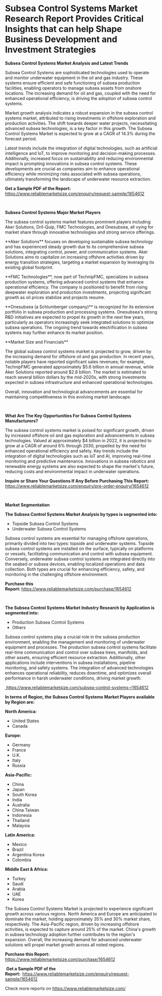 <p><h1>Subsea Control Systems Market Research Report Provides Critical Insights that can help Shape Business Development and Investment Strategies</h1></p><p><strong>Subsea Control Systems Market Analysis and Latest Trends</strong></p>
<p><p>Subsea Control Systems are sophisticated technologies used to operate and monitor underwater equipment in the oil and gas industry. These systems ensure efficient and safe functioning of subsea production facilities, enabling operators to manage subsea assets from onshore locations. The increasing demand for oil and gas, coupled with the need for enhanced operational efficiency, is driving the adoption of subsea control systems.</p><p>Market growth analysis indicates a robust expansion in the subsea control systems market, attributed to rising investments in offshore exploration and production activities. The shift towards deeper water projects, necessitating advanced subsea technologies, is a key factor in this growth. The Subsea Control Systems Market is expected to grow at a CAGR of 14.3% during the forecast period. </p><p>Latest trends include the integration of digital technologies, such as artificial intelligence and IoT, to improve monitoring and decision-making processes. Additionally, increased focus on sustainability and reducing environmental impact is prompting innovations in subsea control systems. These developments are crucial as companies aim to enhance operational efficiency while minimizing risks associated with subsea operations, ultimately transforming the landscape of underwater resource extraction.</p></p>
<p><strong>Get a Sample PDF of the Report:&nbsp;</strong> <a href="https://www.reliablemarketsize.com/enquiry/request-sample/1654612?utm_campaign=1103&utm_medium=2&utm_source=Github&utm_content=ia&utm_term=06032025&utm_id=subsea-control-systems">https://www.reliablemarketsize.com/enquiry/request-sample/1654612</a></p>
<p>&nbsp;</p>
<p><strong>Subsea Control Systems Major Market Players</strong></p>
<p><p>The subsea control systems market features prominent players including Aker Solutions, Dril-Quip, FMC Technologies, and Onesubsea, all vying for market share through innovative technologies and strong service offerings.</p><p>**Aker Solutions** focuses on developing sustainable subsea technology and has experienced steady growth due to its comprehensive subsea solutions, integrating control, power, and communication systems. Aker Solutions aims to capitalize on increasing offshore activities driven by energy transition strategies, targeting a market expansion by leveraging its existing global footprint.</p><p>**FMC Technologies**, now part of TechnipFMC, specializes in subsea production systems, offering advanced control systems that enhance operational efficiency. The company is positioned to benefit from rising deepwater exploration and production investments, projecting significant growth as oil prices stabilize and projects resume.</p><p>**Onesubsea (a Schlumberger company)** is recognized for its extensive portfolio in subsea production and processing systems. Onesubsea's strong R&D initiatives are expected to propel its growth in the next few years, particularly as operators increasingly seek integrated solutions to optimize subsea operations. The ongoing trend towards electrification in subsea systems may further enhance its market position.</p><p>**Market Size and Financials**  </p><p>The global subsea control systems market is projected to grow, driven by the increasing demand for offshore oil and gas production. In recent years, notable players have reported significant sales revenues; for example, TechnipFMC generated approximately $5.6 billion in annual revenue, while Aker Solutions reported around $2.8 billion. The market is estimated to reach several billion dollars by the mid-2020s, with strong investments expected in subsea infrastructure and enhanced operational technologies. </p><p>Overall, innovation and technological advancements are essential for maintaining competitiveness in this evolving market landscape.</p></p>
<p>&nbsp;</p>
<p><strong>What Are The Key Opportunities For Subsea Control Systems Manufacturers?</strong></p>
<p><p>The subsea control systems market is poised for significant growth, driven by increased offshore oil and gas exploration and advancements in subsea technologies. Valued at approximately $4 billion in 2022, it is projected to grow at a CAGR of around 6% through 2030, propelled by the need for enhanced operational efficiency and safety. Key trends include the integration of digital technologies such as IoT and AI, improving real-time monitoring and predictive maintenance. Innovations in subsea robotics and renewable energy systems are also expected to shape the market's future, reducing costs and environmental impact in underwater operations.</p></p>
<p><strong>Inquire or Share Your Questions If Any Before Purchasing This Report:</strong> <a href="https://www.reliablemarketsize.com/enquiry/pre-order-enquiry/1654612?utm_campaign=1103&utm_medium=2&utm_source=Github&utm_content=ia&utm_term=06032025&utm_id=subsea-control-systems">https://www.reliablemarketsize.com/enquiry/pre-order-enquiry/1654612</a></p>
<p>&nbsp;</p>
<p><strong>Market Segmentation</strong></p>
<p><strong>The Subsea Control Systems Market Analysis by types is segmented into:</strong></p>
<p><ul><li>Topside Subsea Control Systems</li><li>Underwater Subsea Control Systems</li></ul></p>
<p><p>Subsea control systems are essential for managing offshore operations, primarily divided into two types: topside and underwater systems. Topside subsea control systems are installed on the surface, typically on platforms or vessels, facilitating communication and control with subsea equipment. Conversely, underwater subsea control systems are integrated directly into the seabed or subsea devices, enabling localized operations and data collection. Both types are crucial for enhancing efficiency, safety, and monitoring in the challenging offshore environment.</p></p>
<p><strong>Purchase this Report:&nbsp;</strong><a href="https://www.reliablemarketsize.com/purchase/1654612?utm_campaign=1103&utm_medium=2&utm_source=Github&utm_content=ia&utm_term=06032025&utm_id=subsea-control-systems">https://www.reliablemarketsize.com/purchase/1654612</a></p>
<p>&nbsp;</p>
<p><strong>The Subsea Control Systems Market Industry Research by Application is segmented into:</strong></p>
<p><ul><li>Production Subsea Control Systems</li><li>Others</li></ul></p>
<p><p>Subsea control systems play a crucial role in the subsea production environment, enabling the management and monitoring of underwater equipment and processes. The production subsea control systems facilitate real-time communication and control over subsea trees, manifolds, and other assets, ensuring efficient resource extraction. Additionally, other applications include interventions in subsea installations, pipeline monitoring, and safety systems. The integration of advanced technologies enhances operational reliability, reduces downtime, and optimizes overall performance in harsh underwater conditions, driving market growth.</p></p>
<p><a href="https://www.reliablemarketsize.com/subsea-control-systems-r1654612?utm_campaign=1103&utm_medium=2&utm_source=Github&utm_content=ia&utm_term=06032025&utm_id=subsea-control-systems">&nbsp;https://www.reliablemarketsize.com/subsea-control-systems-r1654612</a></p>
<p><strong>In terms of Region, the Subsea Control Systems Market Players available by Region are:</strong></p>
<p>
    <p> <strong> North America: </strong>
        <ul>
            <li>United States</li>
            <li>Canada</li>
        </ul>
        </p> 
    <p> <strong> Europe: </strong>
        <ul>
            <li>Germany</li>
            <li>France</li>
            <li>U.K.</li>
            <li>Italy</li>
            <li>Russia</li>
        </ul>
        </p> 
    <p> <strong> Asia-Pacific: </strong>
        <ul>
            <li>China</li>
            <li>Japan</li>
            <li>South Korea</li>
            <li>India</li>
            <li>Australia</li>
            <li>China Taiwan</li>
            <li>Indonesia</li>
            <li>Thailand</li>
            <li>Malaysia</li>
        </ul>
        </p> 
    <p> <strong> Latin America: </strong>
        <ul>
            <li>Mexico</li>
            <li>Brazil</li>
            <li>Argentina Korea</li>
            <li>Colombia</li>
        </ul>
        </p> 
    <p> <strong> Middle East & Africa: </strong>
        <ul>
            <li>Turkey</li>
            <li>Saudi</li>
            <li>Arabia</li>
            <li>UAE</li>
            <li>Korea</li>
        </ul>
    </p>
    </p>
<p><p>The Subsea Control Systems Market is projected to experience significant growth across various regions. North America and Europe are anticipated to dominate the market, holding approximately 35% and 30% market share, respectively. The Asia-Pacific region, driven by increasing offshore activities, is expected to capture around 25% of the market. China's growth in subsea technology adoption further contributes to the region's expansion. Overall, the increasing demand for advanced underwater solutions will propel market growth across all noted regions.</p></p>
<p><strong>Purchase this Report: </strong><a href="https://www.reliablemarketsize.com/purchase/1654612?utm_campaign=1103&utm_medium=2&utm_source=Github&utm_content=ia&utm_term=06032025&utm_id=subsea-control-systems">https://www.reliablemarketsize.com/purchase/1654612</a></p>
<p>&nbsp;<strong>Get a Sample PDF of the Report:&nbsp;&nbsp;</strong><a href="https://www.reliablemarketsize.com/enquiry/request-sample/1654612?utm_campaign=1103&utm_medium=2&utm_source=Github&utm_content=ia&utm_term=06032025&utm_id=subsea-control-systems">https://www.reliablemarketsize.com/enquiry/request-sample/1654612</a></p>
<p><strong></strong></p>
<p>Check more reports on <a href="https://www.reliablemarketsize.com/?utm_campaign=1103&utm_medium=2&utm_source=Github&utm_content=ia&utm_term=06032025&utm_id=subsea-control-systems">https://www.reliablemarketsize.com/</a></p>